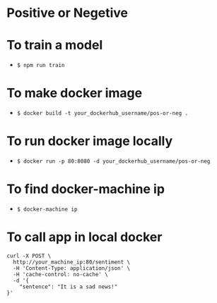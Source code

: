 Positive or Negetive
===

# To train a model
- `$ npm run train`

# To make docker image
- `$ docker build -t your_dockerhub_username/pos-or-neg .`

# To run docker image locally
- `$ docker run -p 80:8080 -d your_dockerhub_username/pos-or-neg`

# To find docker-machine ip
- `$ docker-machine ip`

# To call app in local docker
```
curl -X POST \
  http://your_machine_ip:80/sentiment \
  -H 'Content-Type: application/json' \
  -H 'cache-control: no-cache' \
  -d '{
	"sentence": "It is a sad news!"
}'
```
